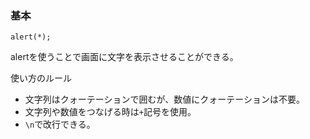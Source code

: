 ### 基本

```
alert(*);
```

alertを使うことで画面に文字を表示させることができる。

使い方のルール
* 文字列はクォーテーションで囲むが、数値にクォーテーションは不要。
* 文字列や数値をつなげる時は`+`記号を使用。
* `\n`で改行できる。

